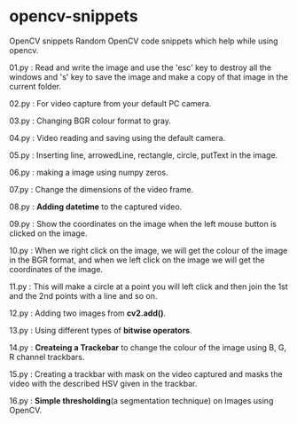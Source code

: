 # opencv-snippets
OpenCV snippets
Random OpenCV code snippets which help while using opencv.

01.py : Read and write the image and use the 'esc' key to destroy all the windows and 's' key to save the image and make a copy of that image in the current folder.

02.py : For video capture from your default PC camera.

03.py : Changing BGR colour format to gray.

04.py : Video reading and saving using the default camera.

05.py : Inserting line, arrowedLine, rectangle, circle, putText in the image.

06.py : making a image using numpy zeros.

07.py : Change the dimensions of the video frame.

08.py : __Adding datetime__ to the captured video.

09.py : Show the coordinates on the image when the left mouse button is clicked on the image.

10.py : When we right click on the image, we will get the colour of the image in the BGR format, and when we left click on the image we will get the coordinates of the image.

11.py : This will make a circle at a point you will left click and then join the 1st and the 2nd points with a line and so on.

12.py : Adding two images from __cv2.add()__.

13.py : Using different types of __bitwise operators__.

14.py : __Createing a Trackebar__ to change the colour of the image using B, G, R channel trackbars.

15.py : Creating a trackbar with mask on the video captured and masks the video with the described HSV given in the trackbar.

16.py : __Simple thresholding__(a segmentation technique) on Images using OpenCV.


